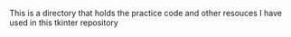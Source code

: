 This is a directory that holds the practice code and other resouces I have used in this tkinter repository
